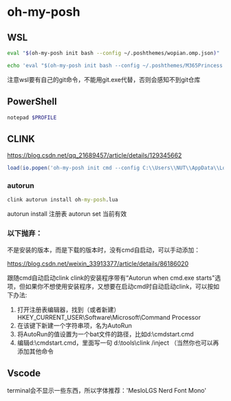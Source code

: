 # oh-my-posh

## WSL

```bash
eval "$(oh-my-posh init bash --config ~/.poshthemes/wopian.omp.json)"

echo 'eval "$(oh-my-posh init bash --config ~/.poshthemes/M365Princess.omp.json)"' >> ~/.bashrc
```

注意wsl要有自己的git命令，不能用git.exe代替，否则会感知不到git仓库

## PowerShell

```powershell
notepad $PROFILE
```

## CLINK
https://blog.csdn.net/qq_21689457/article/details/129345662

```lua
load(io.popen('oh-my-posh init cmd --config C:\\Users\\NUT\\AppData\\Local\\Programs\\oh-my-posh\\themes\\robbyrussell.omp.json'):read("*a"))()
```

### autorun

```cmd
clink autorun install oh-my-posh.lua
```

autorun install 注册表
autorun set 当前有效

### 以下抛弃：

不是安装的版本，而是下载的版本时，没有cmd自启动，可以手动添加：

https://blog.csdn.net/weixin_33913377/article/details/86186020

跟随cmd自动启动clink
clink的安装程序带有“Autorun when cmd.exe starts"选项，但如果你不想使用安装程序，又想要在启动cmd时自动启动clink，可以按如下办法:

1. 打开注册表编辑器，找到（或者新建）HKEY_CURRENT_USER\Software\Microsoft\Command Processor
2. 在该键下新建一个字符串项，名为AutoRun
3. 将AutoRun的值设置为一个bat文件的路径，比如d:\cmdstart.cmd
4. 编辑d:\cmdstart.cmd，里面写一句 d:\tools\clink /inject （当然你也可以再添加其他命令

## Vscode
terminal会不显示一些东西，所以字体推荐：'MesloLGS Nerd Font Mono'